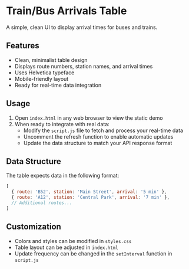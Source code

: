 # Train/Bus Arrivals Table

A simple, clean UI to display arrival times for buses and trains.

## Features

- Clean, minimalist table design
- Displays route numbers, station names, and arrival times
- Uses Helvetica typeface
- Mobile-friendly layout
- Ready for real-time data integration

## Usage

1. Open `index.html` in any web browser to view the static demo
2. When ready to integrate with real data:
   - Modify the `script.js` file to fetch and process your real-time data
   - Uncomment the refresh function to enable automatic updates
   - Update the data structure to match your API response format

## Data Structure

The table expects data in the following format:

```javascript
[
  { route: 'B52', station: 'Main Street', arrival: '5 min' },
  { route: 'A12', station: 'Central Park', arrival: '7 min' },
  // Additional routes...
]
```

## Customization

- Colors and styles can be modified in `styles.css`
- Table layout can be adjusted in `index.html`
- Update frequency can be changed in the `setInterval` function in `script.js` 